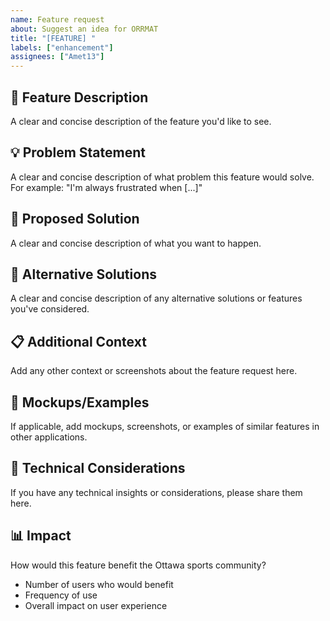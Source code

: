 ```yaml
---
name: Feature request
about: Suggest an idea for ORRMAT
title: "[FEATURE] "
labels: ["enhancement"]
assignees: ["Amet13"]
---
```


## 🚀 Feature Description

A clear and concise description of the feature you'd like to see.

## 💡 Problem Statement

A clear and concise description of what problem this feature would solve. For example: "I'm always frustrated when [...]"

## 🎯 Proposed Solution

A clear and concise description of what you want to happen.

## 🔄 Alternative Solutions

A clear and concise description of any alternative solutions or features you've considered.

## 📋 Additional Context

Add any other context or screenshots about the feature request here.

## 🎨 Mockups/Examples

If applicable, add mockups, screenshots, or examples of similar features in other applications.

## 🔧 Technical Considerations

If you have any technical insights or considerations, please share them here.

## 📊 Impact

How would this feature benefit the Ottawa sports community?

- Number of users who would benefit
- Frequency of use
- Overall impact on user experience
